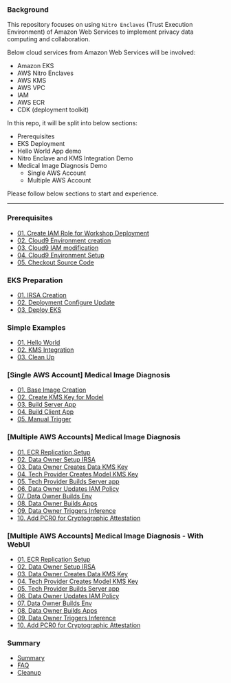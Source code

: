 ### Background

This repository focuses on using `Nitro Enclaves` (Trust Execution Environment) of Amazon Web Services to implement
privacy data computing and collaboration.

Below cloud services from Amazon Web Services will be involved:

- Amazon EKS
- AWS Nitro Enclaves
- AWS KMS
- AWS VPC
- IAM
- AWS ECR
- CDK (deployment toolkit)

In this repo, it will be split into below sections:

- Prerequisites
- EKS Deployment
- Hello World App demo
- Nitro Enclave and KMS Integration Demo
- Medical Image Diagnosis Demo
    - Single AWS Account
    - Multiple AWS Account

Please follow below sections to start and experience.

---

### Prerequisites

- [01. Create IAM Role for Workshop Deployment](./readmes/01_prerequisites/01_workshop_deployment_iam_creation.md)
- [02. Cloud9 Environment creation](./readmes/01_prerequisites/02_cloud9_creation.md)
- [03. Cloud9 IAM modification](./readmes/01_prerequisites/03_cloud9_iam_modification.md)
- [04. Cloud9 Environment Setup](./readmes/01_prerequisites/04_cloud9_setup.md)
- [05. Checkout Source Code](./readmes/01_prerequisites/05_download_code.md)

### EKS Preparation

- [01. IRSA Creation](./readmes/02_eks_preparation/01_irsa_creation.md)
- [02. Deployment Configure Update](./readmes/02_eks_preparation/02_config_update.md)
- [03, Deploy EKS](./readmes/02_eks_preparation/03_eks_deploy.md)

### Simple Examples

- [01. Hello World](./readmes/03_simple_examples/01_helloworld.md)
- [02. KMS Integration](./readmes/03_simple_examples/02_kms_integration.md)
- [03. Clean Up](./readmes/03_simple_examples/03_clean_up.md)

### [Single AWS Account] Medical Image Diagnosis

- [01. Base Image Creation](./readmes/04_single_aws_account_medical_image_diagnosis/01_build_base_image.md)
- [02. Create KMS Key for Model](./readmes/04_single_aws_account_medical_image_diagnosis/02_create_model_kms.md)
- [03. Build Server App](./readmes/04_single_aws_account_medical_image_diagnosis/03_build_server_app.md)
- [04. Build Client App](./readmes/04_single_aws_account_medical_image_diagnosis/04_build_client_app.md)
- [05. Manual Trigger](./readmes/04_single_aws_account_medical_image_diagnosis/05_manual_trigger.md)

### [Multiple AWS Accounts] Medical Image Diagnosis

- [01. ECR Replication Setup](./readmes/05_multiple_aws_account_medical_image_diagnosis/01_ecr_replication.md)
- [02. Data Owner Setup IRSA](./readmes/05_multiple_aws_account_medical_image_diagnosis/02_data_owner_create_irsa.md)
- [03. Data Owner Creates Data KMS Key](./readmes/05_multiple_aws_account_medical_image_diagnosis/03_data_owner_create_data_kms_key.md)
- [04. Tech Provider Creates Model KMS Key](./readmes/05_multiple_aws_account_medical_image_diagnosis/04_tech_provider_create_model_kms_key.md)
- [05. Tech Provider Builds Server app](./readmes/05_multiple_aws_account_medical_image_diagnosis/05_tech_provider_create_server_app_image.md)
- [06. Data Owner Updates IAM Policy](./readmes/05_multiple_aws_account_medical_image_diagnosis/06_data_owner_update_iam_policy.md)
- [07. Data Owner Builds Env](./readmes/05_multiple_aws_account_medical_image_diagnosis/07_data_owner_build_env.md)
- [08. Data Owner Builds Apps](./readmes/05_multiple_aws_account_medical_image_diagnosis/08_data_owner_build_apps.md)
- [09. Data Owner Triggers Inference](./readmes/05_multiple_aws_account_medical_image_diagnosis/09_data_owner_inference.md)
- [10. Add PCR0 for Cryptographic Attestation](./readmes/05_multiple_aws_account_medical_image_diagnosis/10_add_pcr0_for_cryptographic_attestation.md)

### [Multiple AWS Accounts] Medical Image Diagnosis - With WebUI

- [01. ECR Replication Setup](./readmes/06_multiple_aws_account_medical_image_diagnosis_with_ui/01_ecr_replication.md)
- [02. Data Owner Setup IRSA](./readmes/06_multiple_aws_account_medical_image_diagnosis_with_ui/02_data_owner_create_irsa.md)
- [03. Data Owner Creates Data KMS Key](./readmes/06_multiple_aws_account_medical_image_diagnosis_with_ui/03_data_owner_create_data_kms_key.md)
- [04. Tech Provider Creates Model KMS Key](./readmes/06_multiple_aws_account_medical_image_diagnosis_with_ui/04_tech_provider_create_model_kms_key.md)
- [05. Tech Provider Builds Server app](./readmes/06_multiple_aws_account_medical_image_diagnosis_with_ui/05_tech_provider_create_server_app_image.md)
- [06. Data Owner Updates IAM Policy](./readmes/06_multiple_aws_account_medical_image_diagnosis_with_ui/06_data_owner_update_iam_policy.md)
- [07. Data Owner Builds Env](./readmes/06_multiple_aws_account_medical_image_diagnosis_with_ui/07_data_owner_build_env.md)
- [08. Data Owner Builds Apps](./readmes/06_multiple_aws_account_medical_image_diagnosis_with_ui/08_data_owner_build_apps.md)
- [09. Data Owner Triggers Inference](./readmes/06_multiple_aws_account_medical_image_diagnosis_with_ui/09_data_owner_inference.md)
- [10. Add PCR0 for Cryptographic Attestation](./readmes/06_multiple_aws_account_medical_image_diagnosis_with_ui/10_add_pcr0_for_cryptographic_attestation.md)

### Summary

- [Summary](./readmes/10_summary/summary.md)
- [FAQ](./readmes/10_summary/faq.md)
- [Cleanup](./readmes/10_summary/cleanup.md)